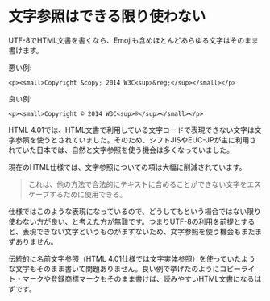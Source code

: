 # 文字参照はできる限り使わない

UTF-8でHTML文書を書くなら、Emojiも含めほとんどあらゆる文字はそのまま書けます。

悪い例:

    <p><small>Copyright &copy; 2014 W3C<sup>&reg;</sup></small></p>

良い例:

    <p><small>Copyright © 2014 W3C<sup>®</sup></small></p>

HTML 4.01では、HTML文書で利用している文字コードで表現できない文字は文字参照を使うとされていました。そのため、シフトJISやEUC-JPが主に利用されていた日本では、自然と文字参照を使う機会は多くなっていました。

現在のHTML仕様では、文字参照についての項は大幅に削減されています。

> これは、他の方法で合法的にテキストに含めることができない文字をエスケープするために使用できる。

仕様ではこのような表現になっているので、どうしてもという場合ではない限り使わない方が良い、と考えた方が無難です。つまり[UTF-8の利用][1]を前提とすると、表現できない文字というものがまずないため、文字参照を使う機会もまたまずありません。

伝統的に名前文字参照（HTML 4.01仕様では文字実体参照）を使っていたような文字もそのまま書いて問題ありません。良い例で挙げたのようにコピーライト・マークや登録商標マークもそのまま書けば、読みやすいHTML文書になるはずです。


[1]: use-utf8.ja.md
